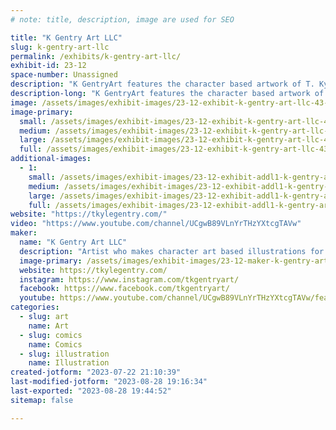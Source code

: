 ```yaml
---
# note: title, description, image are used for SEO

title: "K Gentry Art LLC"
slug: k-gentry-art-llc
permalink: /exhibits/k-gentry-art-llc/
exhibit-id: 23-12
space-number: Unassigned
description: "K GentryArt features the character based artwork of T. Kyle Gentry. "
description-long: "K GentryArt features the character based artwork of T. Kyle Gentry.  Kyle creates character based illustration and designs for sale as prints, books, and canvases.  He also creates for the animation and publishing industry.  Some of the work he has done is for Disney/ Marvel in children's books tied into the Spidey and His Amazing Friends children's animated show as well as Alice's Wonderland Bakery."
image: /assets/images/exhibit-images/23-12-exhibit-k-gentry-art-llc-43-subwashmontyfinal-web-4626-large.jpg
image-primary: 
  small: /assets/images/exhibit-images/23-12-exhibit-k-gentry-art-llc-43-subwashmontyfinal-web-4626-small.jpg
  medium: /assets/images/exhibit-images/23-12-exhibit-k-gentry-art-llc-43-subwashmontyfinal-web-4626-medium.jpg
  large: /assets/images/exhibit-images/23-12-exhibit-k-gentry-art-llc-43-subwashmontyfinal-web-4626-large.jpg
  full: /assets/images/exhibit-images/23-12-exhibit-k-gentry-art-llc-43-subwashmontyfinal-web-4626-full.jpg
additional-images: 
  - 1:
    small: /assets/images/exhibit-images/23-12-exhibit-addl1-k-gentry-art-llc-aa4-heckles-final-5x7-true-web-small.jpg
    medium: /assets/images/exhibit-images/23-12-exhibit-addl1-k-gentry-art-llc-aa4-heckles-final-5x7-true-web-medium.jpg
    large: /assets/images/exhibit-images/23-12-exhibit-addl1-k-gentry-art-llc-aa4-heckles-final-5x7-true-web-large.jpg
    full: /assets/images/exhibit-images/23-12-exhibit-addl1-k-gentry-art-llc-aa4-heckles-final-5x7-true-web-full.jpg
website: "https://tkylegentry.com/"
video: "https://www.youtube.com/channel/UCgwB89VLnYrTHzYXtcgTAVw"
maker: 
  name: "K Gentry Art LLC"
  description: "Artist who makes character art based illustrations for sale as prints, books, and canvases. "
  image-primary: /assets/images/exhibit-images/23-12-maker-k-gentry-art-llc-subwashmontyfinal-web-medium.jpg
  website: https://tkylegentry.com/
  instagram: https://www.instagram.com/tkgentryart/
  facebook: https://www.facebook.com/tkgentryart/
  youtube: https://www.youtube.com/channel/UCgwB89VLnYrTHzYXtcgTAVw/featured
categories: 
  - slug: art
    name: Art
  - slug: comics
    name: Comics
  - slug: illustration
    name: Illustration
created-jotform: "2023-07-22 21:10:39"
last-modified-jotform: "2023-08-28 19:16:34"
last-exported: "2023-08-28 19:44:52"
sitemap: false

---
```

